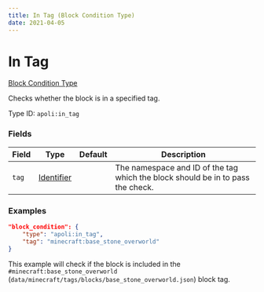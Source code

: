 ```yaml
---
title: In Tag (Block Condition Type)
date: 2021-04-05
---
```


# In Tag

[Block Condition Type](../block_condition_types.md)

Checks whether the block is in a specified tag.

Type ID: `apoli:in_tag`

### Fields

Field  | Type | Default | Description
-------|------|---------|------------
`tag` | [Identifier](../data_types/identifier.md) | | The namespace and ID of the tag which the block should be in to pass the check.

### Examples

```json
"block_condition": {
    "type": "apoli:in_tag",
    "tag": "minecraft:base_stone_overworld"
}
```

This example will check if the block is included in the `#minecraft:base_stone_overworld` (`data/minecraft/tags/blocks/base_stone_overworld.json`) block tag.
